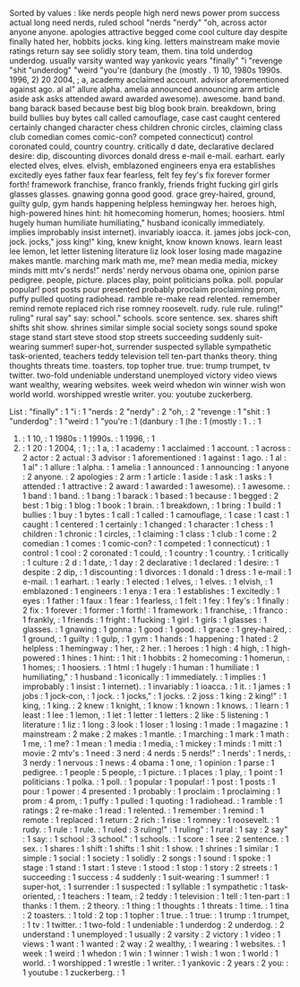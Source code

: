 Sorted by values :
like nerds people high nerd news power prom success actual long need nerds, ruled school "nerds "nerdy" "oh, across actor anyone anyone. apologies attractive begged come cool culture day despite finally hated her, hobbits jocks. king king. letters mainstream make movie ratings return say see solidly story team, them. tina told underdog underdog. usually varsity wanted way yankovic years "finally" "i "revenge "shit "underdog" "weird "you're (danbury (he (mostly . 1) 10, 1980s 1990s. 1996, 2) 20 2004, ; a, academy acclaimed account. advisor aforementioned against ago. al al" allure alpha. amelia announced announcing arm article aside ask asks attended award awarded awesome). awesome. band band. bang barack based because best big blog book brain. breakdown, bring build bullies buy bytes call called camouflage, case cast caught centered certainly changed character chess children chronic circles, claiming class club comedian comes comic-con? competed connecticut) control coronated could, country country. critically d date, declarative declared desire: dip, discounting divorces donald dress e-mail e-mail. earhart. early elected elves, elves. elvish, emblazoned engineers enya era establishes excitedly eyes father faux fear fearless, felt fey fey's fix forever former forth! framework franchise, franco frankly, friends fright fucking girl girls glasses glasses. gnawing gonna good good. grace grey-haired, ground, guilty gulp, gym hands happening helpless hemingway her. heroes high, high-powered hines hint: hit homecoming homerun, homes; hoosiers. html hugely human humiliate humiliating," husband iconically immediately. implies improbably insist internet). invariably ioacca. it. james jobs jock-con, jock. jocks," joss king!" king, knew knight, know known knows. learn least lee lemon, let letter listening literature liz look loser losing made magazine makes mantle. marching mark math me, me? mean media media, mickey minds mitt mtv's nerds!" nerds' nerdy nervous obama one, opinion parse pedigree. people, picture. places play, point politicians polka. poll. popular popular! post posts pour presented probably proclaim proclaiming prom, puffy pulled quoting radiohead. ramble re-make read relented. remember remind remote replaced rich rise romney roosevelt. rudy. rule rule. ruling!" ruling" rural say" say: school." schools. score sentence. sex. shares shift shifts shit show. shrines similar simple social society songs sound spoke stage stand start steve stood stop streets succeeding suddenly suit-wearing summer! super-hot, surrender suspected syllable sympathetic task-oriented, teachers teddy television tell ten-part thanks theory. thing thoughts threats time. toasters. top topher true. true: trump trumpet, tv twitter. two-fold undeniable understand unemployed victory video views want wealthy, wearing websites. week weird whedon win winner wish won world world. worshipped wrestle writer. you: youtube zuckerberg. 

List :
"finally" : 1
"i : 1
"nerds : 2
"nerdy" : 2
"oh, : 2
"revenge : 1
"shit : 1
"underdog" : 1
"weird : 1
"you're : 1
(danbury : 1
(he : 1
(mostly : 1
. : 1
1) : 1
10, : 1
1980s : 1
1990s. : 1
1996, : 1
2) : 1
20 : 1
2004, : 1
; : 1
a, : 1
academy : 1
acclaimed : 1
account. : 1
across : 2
actor : 2
actual : 3
advisor : 1
aforementioned : 1
against : 1
ago. : 1
al : 1
al" : 1
allure : 1
alpha. : 1
amelia : 1
announced : 1
announcing : 1
anyone : 2
anyone. : 2
apologies : 2
arm : 1
article : 1
aside : 1
ask : 1
asks : 1
attended : 1
attractive : 2
award : 1
awarded : 1
awesome). : 1
awesome. : 1
band : 1
band. : 1
bang : 1
barack : 1
based : 1
because : 1
begged : 2
best : 1
big : 1
blog : 1
book : 1
brain. : 1
breakdown, : 1
bring : 1
build : 1
bullies : 1
buy : 1
bytes : 1
call : 1
called : 1
camouflage, : 1
case : 1
cast : 1
caught : 1
centered : 1
certainly : 1
changed : 1
character : 1
chess : 1
children : 1
chronic : 1
circles, : 1
claiming : 1
class : 1
club : 1
come : 2
comedian : 1
comes : 1
comic-con? : 1
competed : 1
connecticut) : 1
control : 1
cool : 2
coronated : 1
could, : 1
country : 1
country. : 1
critically : 1
culture : 2
d : 1
date, : 1
day : 2
declarative : 1
declared : 1
desire: : 1
despite : 2
dip, : 1
discounting : 1
divorces : 1
donald : 1
dress : 1
e-mail : 1
e-mail. : 1
earhart. : 1
early : 1
elected : 1
elves, : 1
elves. : 1
elvish, : 1
emblazoned : 1
engineers : 1
enya : 1
era : 1
establishes : 1
excitedly : 1
eyes : 1
father : 1
faux : 1
fear : 1
fearless, : 1
felt : 1
fey : 1
fey's : 1
finally : 2
fix : 1
forever : 1
former : 1
forth! : 1
framework : 1
franchise, : 1
franco : 1
frankly, : 1
friends : 1
fright : 1
fucking : 1
girl : 1
girls : 1
glasses : 1
glasses. : 1
gnawing : 1
gonna : 1
good : 1
good. : 1
grace : 1
grey-haired, : 1
ground, : 1
guilty : 1
gulp, : 1
gym : 1
hands : 1
happening : 1
hated : 2
helpless : 1
hemingway : 1
her, : 2
her. : 1
heroes : 1
high : 4
high, : 1
high-powered : 1
hines : 1
hint: : 1
hit : 1
hobbits : 2
homecoming : 1
homerun, : 1
homes; : 1
hoosiers. : 1
html : 1
hugely : 1
human : 1
humiliate : 1
humiliating," : 1
husband : 1
iconically : 1
immediately. : 1
implies : 1
improbably : 1
insist : 1
internet). : 1
invariably : 1
ioacca. : 1
it. : 1
james : 1
jobs : 1
jock-con, : 1
jock. : 1
jocks," : 1
jocks. : 2
joss : 1
king : 2
king!" : 1
king, : 1
king. : 2
knew : 1
knight, : 1
know : 1
known : 1
knows. : 1
learn : 1
least : 1
lee : 1
lemon, : 1
let : 1
letter : 1
letters : 2
like : 5
listening : 1
literature : 1
liz : 1
long : 3
look : 1
loser : 1
losing : 1
made : 1
magazine : 1
mainstream : 2
make : 2
makes : 1
mantle. : 1
marching : 1
mark : 1
math : 1
me, : 1
me? : 1
mean : 1
media : 1
media, : 1
mickey : 1
minds : 1
mitt : 1
movie : 2
mtv's : 1
need : 3
nerd : 4
nerds : 5
nerds!" : 1
nerds' : 1
nerds, : 3
nerdy : 1
nervous : 1
news : 4
obama : 1
one, : 1
opinion : 1
parse : 1
pedigree. : 1
people : 5
people, : 1
picture. : 1
places : 1
play, : 1
point : 1
politicians : 1
polka. : 1
poll. : 1
popular : 1
popular! : 1
post : 1
posts : 1
pour : 1
power : 4
presented : 1
probably : 1
proclaim : 1
proclaiming : 1
prom : 4
prom, : 1
puffy : 1
pulled : 1
quoting : 1
radiohead. : 1
ramble : 1
ratings : 2
re-make : 1
read : 1
relented. : 1
remember : 1
remind : 1
remote : 1
replaced : 1
return : 2
rich : 1
rise : 1
romney : 1
roosevelt. : 1
rudy. : 1
rule : 1
rule. : 1
ruled : 3
ruling!" : 1
ruling" : 1
rural : 1
say : 2
say" : 1
say: : 1
school : 3
school." : 1
schools. : 1
score : 1
see : 2
sentence. : 1
sex. : 1
shares : 1
shift : 1
shifts : 1
shit : 1
show. : 1
shrines : 1
similar : 1
simple : 1
social : 1
society : 1
solidly : 2
songs : 1
sound : 1
spoke : 1
stage : 1
stand : 1
start : 1
steve : 1
stood : 1
stop : 1
story : 2
streets : 1
succeeding : 1
success : 4
suddenly : 1
suit-wearing : 1
summer! : 1
super-hot, : 1
surrender : 1
suspected : 1
syllable : 1
sympathetic : 1
task-oriented, : 1
teachers : 1
team, : 2
teddy : 1
television : 1
tell : 1
ten-part : 1
thanks : 1
them. : 2
theory. : 1
thing : 1
thoughts : 1
threats : 1
time. : 1
tina : 2
toasters. : 1
told : 2
top : 1
topher : 1
true. : 1
true: : 1
trump : 1
trumpet, : 1
tv : 1
twitter. : 1
two-fold : 1
undeniable : 1
underdog : 2
underdog. : 2
understand : 1
unemployed : 1
usually : 2
varsity : 2
victory : 1
video : 1
views : 1
want : 1
wanted : 2
way : 2
wealthy, : 1
wearing : 1
websites. : 1
week : 1
weird : 1
whedon : 1
win : 1
winner : 1
wish : 1
won : 1
world : 1
world. : 1
worshipped : 1
wrestle : 1
writer. : 1
yankovic : 2
years : 2
you: : 1
youtube : 1
zuckerberg. : 1
